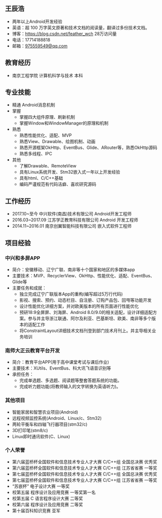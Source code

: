 ## 王辰浩
* 两年以上Android开发经验
* 英语：超 100 万字英文原著和技术文档的阅读量，翻译过多份技术文档。
* 博客：https://blog.csdn.net/feather_wch 28万访问量
* 电话：17714188818
* 邮箱：975559549@qq.com

## 教育经历
* 南京工程学院 计算机科学与技术 本科
## 专业技能
* 精通 Android消息机制
* 掌握
  * 掌握四大组件原理、刷新机制
  * 掌握Window和WindowManager的原理和机制
* 熟悉
  * 熟悉性能优化、适配、MVP
  * 熟悉View、Drawable、绘图机制、动画
  * 熟悉开源框架OkHttp、EventBus、Glide、ARouter等，熟悉OkHttp源码
  * 熟悉多线程、IPC
* 其他
  * 了解Drawable、RemoteView
  * 具有Linux系统开发、Stm32嵌入式一年以上开发经验
  * 具有html、C/C++基础
  * 编码严谨规范有代码洁癖、喜欢研究源码

## 工作经历
* 2017.10~至今 中兴软件(南昌)技术有限公司  Android开发工程师
* 2016.03~2017.09 江苏学正教育科技有限公司 Android 开发工程师
* 2014.11~2016.01 南京创翼智能科技有限公司 嵌入式软件工程师

## 项目经验

### 中兴和多屏APP
* 简介：安徽移动、辽宁广联、南非等十个国家和地区的多媒体app
* 主要技术：MVP、RecyclerView、OkHttp、性能优化、适配、EventBus、Glide等
* 主要任务和成就：
  * 独立完成辽宁广联版本App的重构(编写超过5万行代码)
  * 影视、搜索、预约、动态栏目、自注册、订购产品包、回甩等功能开发
  * 设计性能优化详细方案，并对欧美版本的所有页面进行性能优化
  * 预研18:9全屏屏、刘海屏、Android 8.0/9.0的相关适配，设计详细适配方案。参与并主导浙江联通、阿尔及利亚、巴基斯坦、欧美、南非等多个版本的适配工作
  * 将ConstraintLayout详细技术文档刊登到部门技术月刊上。并主导相关业务培训

### 南师大正云教育平台开发
* 简介：教育平台APP(用于高中课堂考试与课后作业)
* 主要技术：XUtils、EventBus、科大讯飞语音识别等
* 承担任务：
    * 完成单选题、多选题、阅读题等整套答题系统的功能。
    * 完成听力题功能(将教师输入的文字转换为英语听力)。

### 其他项目
* 智能家居和智慧农业项目(Android)
* 远程视频监控系统(Android、Linux/c、Stm32)
* 两轮平衡车和四轴飞行器项目(stm32/c)
* 3D打印笔(stm8/c)
* Linux即时通讯软件(C、Linux)

### 个人荣誉
* 第六届蓝桥杯全国软件和信息技术专业人才大赛 C/C++组 全国总决赛 优秀奖
* 第六届蓝桥杯全国软件和信息技术专业人才大赛 C/C++组 江苏省省赛 一等奖
* 第七届蓝桥杯全国软件和信息技术专业人才大赛 C/C++组 全国总决赛 优秀奖
* 第七届蓝桥杯全国软件和信息技术专业人才大赛 C/C++组 江苏省省赛 一等奖
* “苏嵌杯” 电子设计大赛 一等奖
* 校第五届 程序设计及应用竞赛 一等奖第一名
* 校第五届 C 语言程序设计大赛 二等奖
* 校第六届 程序设计及应用竞赛 二等奖
* 第十届百科知识竞赛 亚军
